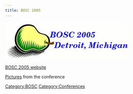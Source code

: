 ```yaml
---
title: BOSC 2005
---
```


![](Bosc-2005-logo.png "Bosc-2005-logo.png")

[BOSC 2005 website](http://open-bio.org/bosc2005)

[Pictures](http://gallery.open-bio.org/bosc2005) from the conference

<Category:BOSC> <Category:Conferences>
